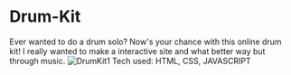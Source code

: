 # Drum-Kit
Ever wanted to do a drum solo? Now's your chance with this online drum kit!
I really wanted to make a interactive site and what better way but through music.
![DrumKit1](https://user-images.githubusercontent.com/99770283/209257008-56dc8d56-da5a-4633-add7-a7a3cde12372.png)
Tech used: HTML, CSS, JAVASCRIPT

